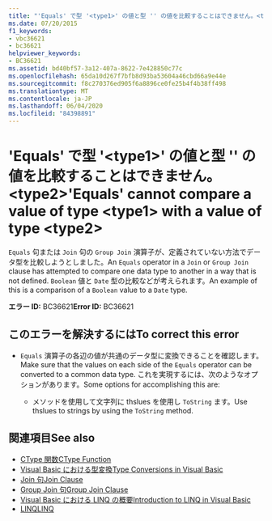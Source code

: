 ```yaml
---
title: "'Equals' で型 '<type1>' の値と型 '' の値を比較することはできません。<type2>"
ms.date: 07/20/2015
f1_keywords:
- vbc36621
- bc36621
helpviewer_keywords:
- BC36621
ms.assetid: bd40bf57-3a12-407a-8622-7e428850c77c
ms.openlocfilehash: 65da10d267f7bfb8d93ba53604a46cbd66a9e44e
ms.sourcegitcommit: f8c270376ed905f6a8896ce0fe25b4f4b38ff498
ms.translationtype: MT
ms.contentlocale: ja-JP
ms.lasthandoff: 06/04/2020
ms.locfileid: "84398891"
---
```

# <a name="equals-cannot-compare-a-value-of-type-type1-with-a-value-of-type-type2"></a><span data-ttu-id="fa263-102">'Equals' で型 '\<type1>' の値と型 '' の値を比較することはできません。\<type2></span><span class="sxs-lookup"><span data-stu-id="fa263-102">'Equals' cannot compare a value of type \<type1> with a value of type \<type2></span></span>

<span data-ttu-id="fa263-103">`Equals` 句または `Join` 句の `Group Join` 演算子が、定義されていない方法でデータ型を比較しようとしました。</span><span class="sxs-lookup"><span data-stu-id="fa263-103">An `Equals` operator in a `Join` or `Group Join` clause has attempted to compare one data type to another in a way that is not defined.</span></span> <span data-ttu-id="fa263-104">`Boolean` 値と `Date` 型の比較などが考えられます。</span><span class="sxs-lookup"><span data-stu-id="fa263-104">An example of this is a comparison of a `Boolean` value to a `Date` type.</span></span>

<span data-ttu-id="fa263-105">**エラー ID:** BC36621</span><span class="sxs-lookup"><span data-stu-id="fa263-105">**Error ID:** BC36621</span></span>

## <a name="to-correct-this-error"></a><span data-ttu-id="fa263-106">このエラーを解決するには</span><span class="sxs-lookup"><span data-stu-id="fa263-106">To correct this error</span></span>

- <span data-ttu-id="fa263-107">`Equals` 演算子の各辺の値が共通のデータ型に変換できることを確認します。</span><span class="sxs-lookup"><span data-stu-id="fa263-107">Make sure that the values on each side of the `Equals` operator can be converted to a common data type.</span></span> <span data-ttu-id="fa263-108">これを実現するには、次のようなオプションがあります。</span><span class="sxs-lookup"><span data-stu-id="fa263-108">Some options for accomplishing this are:</span></span>

  - <span data-ttu-id="fa263-109">メソッドを使用して文字列に thslues を使用し `ToString` ます。</span><span class="sxs-lookup"><span data-stu-id="fa263-109">Use thslues to strings by using the `ToString` method.</span></span>

## <a name="see-also"></a><span data-ttu-id="fa263-110">関連項目</span><span class="sxs-lookup"><span data-stu-id="fa263-110">See also</span></span>

- [<span data-ttu-id="fa263-111">CType 関数</span><span class="sxs-lookup"><span data-stu-id="fa263-111">CType Function</span></span>](../language-reference/functions/ctype-function.md)
- [<span data-ttu-id="fa263-112">Visual Basic における型変換</span><span class="sxs-lookup"><span data-stu-id="fa263-112">Type Conversions in Visual Basic</span></span>](../programming-guide/language-features/data-types/type-conversions.md)
- [<span data-ttu-id="fa263-113">Join 句</span><span class="sxs-lookup"><span data-stu-id="fa263-113">Join Clause</span></span>](../language-reference/queries/join-clause.md)
- [<span data-ttu-id="fa263-114">Group Join 句</span><span class="sxs-lookup"><span data-stu-id="fa263-114">Group Join Clause</span></span>](../language-reference/queries/group-join-clause.md)
- [<span data-ttu-id="fa263-115">Visual Basic における LINQ の概要</span><span class="sxs-lookup"><span data-stu-id="fa263-115">Introduction to LINQ in Visual Basic</span></span>](../programming-guide/language-features/linq/introduction-to-linq.md)
- [<span data-ttu-id="fa263-116">LINQ</span><span class="sxs-lookup"><span data-stu-id="fa263-116">LINQ</span></span>](../programming-guide/language-features/linq/index.md)

